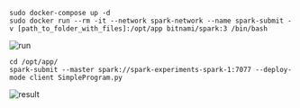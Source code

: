 ``` 
sudo docker-compose up -d 
sudo docker run --rm -it --network spark-network --name spark-submit -v [path_to_folder_with_files]:/opt/app bitnami/spark:3 /bin/bash
```
![run](https://user-images.githubusercontent.com/70692373/176235282-8c8f2aa0-41d0-4fb8-ba97-393ff0e30b4d.png)

```
cd /opt/app/
spark-submit --master spark://spark-experiments-spark-1:7077 --deploy-mode client SimpleProgram.py
```
![result](https://user-images.githubusercontent.com/70692373/176235424-158d7358-acf2-40bd-8cb4-532521333c19.png)
